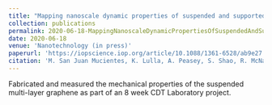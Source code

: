 ```yaml
---
title: "Mapping nanoscale dynamic properties of suspended and supported multi-layer graphene membranes via contact resonance and ultrasonic scanning probe microscopies"
collection: publications
permalink: 2020-06-18-MappingNanoscaleDynamicPropertiesOfSuspendedAndSupportedMulti-layerGrapheneMembranesViaContactResonanceAndUltrasonicScanningProbeMicroscopies
date: 2020-06-18
venue: 'Nanotechnology (in press)'
paperurl: 'https://iopscience.iop.org/article/10.1088/1361-6528/ab9e27'
citation: 'M. San Juan Mucientes, K. Lulla, A. Peasey, S. Shao, R. McNair, <b>J. Wengraf</b>, B. Robinson and O. Kolosov (2020). &quot;Mapping nanoscale dynamic properties of suspended and supported multi-layer graphene membranes via contact resonance and ultrasonic scanning probe microscopies.&quot; <i>Nanotechnology</i> (in press).'
---
```


Fabricated and measured the mechanical properties of the suspended multi-layer graphene as part of an 8 week CDT Laboratory project.
